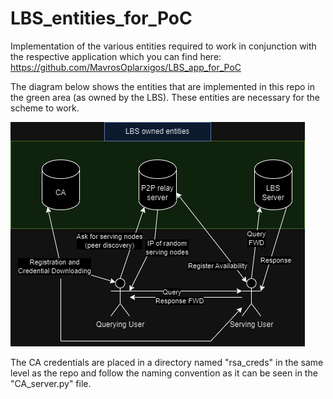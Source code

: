 # LBS_entities_for_PoC
Implementation of the various entities required to work in conjunction with the respective application which you can find here: https://github.com/MavrosOplarxigos/LBS_app_for_PoC

The diagram below shows the entities that are implemented in this repo in the green area (as owned by the LBS). These entities are necessary for the scheme to work.

![Scheme Diagram](./images/scheme.png)


The CA credentials are placed in a directory named "rsa_creds" in the same level as the repo and follow the naming convention as it can be seen in the "CA_server.py" file.

